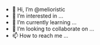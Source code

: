 - 👋 Hi, I’m @melioristic
- 👀 I’m interested in ...
- 🌱 I’m currently learning ...
- 💞️ I’m looking to collaborate on ...
- 📫 How to reach me ...

<!---
melioristic/melioristic is a ✨ special ✨ repository because its `README.md` (this file) appears on your GitHub profile.
You can click the Preview link to take a look at your changes.
--->
